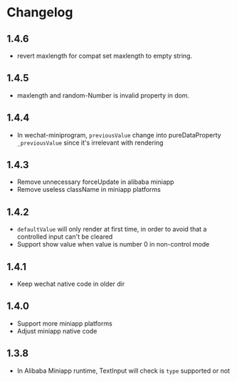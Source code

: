 # Changelog

## 1.4.6

- revert maxlength for compat set maxlength to empty string.

## 1.4.5

- maxlength and random-Number is invalid property in dom.

## 1.4.4

- In wechat-miniprogram, `previousValue` change into pureDataProperty `_previousValue` since it's irrelevant with rendering

## 1.4.3

- Remove unnecessary forceUpdate in alibaba miniapp
- Remove useless className in miniapp platforms

## 1.4.2

- `defaultValue` will only render at first time, in order to avoid that a controlled input can't be cleared
- Support show value when value is number 0 in non-control mode

## 1.4.1

- Keep wechat native code in older dir

## 1.4.0

- Support more miniapp platforms
- Adjust miniapp native code

## 1.3.8

- In Alibaba Miniapp runtime, TextInput will check is `type` supported or not
